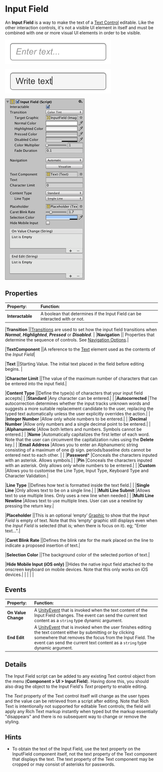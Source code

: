 # Input Field

An **Input Field** is a way to make the text of a [Text Control](script-Text.md) editable. Like the other interaction controls, it's not a visible UI element in itself and must be combined with one or more visual UI elements in order to be visible.

![An empty Input Field.](images/UI_InputFieldExample.png)

![Text entered into the Input Field.](images/UI_InputFieldExample2.png)

![](images/UI_InputFieldInspector.png)

## Properties

|**Property:**||**Function:** |
|:---|:---|:---|
|****Interactable**** ||A boolean that determines if the Input Field can be interacted with or not.|

|****Transition**** ||[Transitions](script-SelectableTransition.md) are used to set how the input field transitions when ***Normal***, ***Highlighted***, ***Pressed*** or ***Disabled***. |
|****Navigation**** || Properties that determine the sequence of controls. See [Navigation Options](script-SelectableNavigation.md).|

|****TextComponent**** ||A reference to the [Text](script-Text.md) element used as the contents of the _*Input Field*_|

|****Text**** ||Starting Value. The initial text placed in the field before editing begins. |

|****Character Limit**** ||The value of the maximum number of characters that can be entered into the input field.|

|****Content Type**** ||Define the type(s) of characters that your input field accepts|
| |**Standard** |Any character can be entered.|
| |**Autocorrected** |The autocorrection determines whether the input tracks unknown words and suggests a more suitable replacement candidate to the user, replacing the typed text automatically unless the user explicitly overrides the action.|
| |**Integer Number** |Allow only whole numbers to be entered.|
| |**Decimal Number** |Allow only numbers and a single decimal point to be entered.|
| |**Alphanumeric** |Allow both letters and numbers. Symbols cannot be entered.|
| |**Name** |Automatically capitalizes the first letter of each word. Note that the user can circumvent the capitalization rules using the **Delete** key.|
| |**Email Address** |Allows you to enter an Alphanumeric string consisting of a maximum of one @ sign. periods/baseline dots cannot be entered next to each other. |
| |**Password*** |Conceals the characters inputed with an asterisk. Allows symbols.|
| |**Pin** |Conceals the characters inputed with an asterisk. Only allows only whole numbers to be entered.|
| |**Custom** |Allows you to customise the Line Type, Input Type, Keyboard Type and Character Validation.|

|****Line Type**** ||Defines how text is formatted inside the text field.|
| |**Single Line** |Only allows text to be on a single line.|
| |**Multi Line Submit** |Allows text to use multiple lines. Only uses a new line when needed.|
| |**Multi Line Newline** |Allows text to use multiple lines. User can use a newline by pressing the return key.|

|****Placeholder**** ||This is an optional ‘empty’ [Graphic](xref:UnityEngine.UI.Graphic) to show that  the _*Input Field*_ is empty of text. Note that this ‘empty' graphic still displays even when the _*Input Field*_ is selected (that is; when there is focus on it). eg; "Enter text...".|

|****Caret Blink Rate**** ||Defines the blink rate for the mark placed on the line to indicate a proposed insertion of text.|

|****Selection Color**** ||The background color of the selected portion of text.|

|****Hide Mobile Input** (iOS only)** ||Hides the native input field attached to the onscreen keyboard on mobile devices. Note that this only works on iOS devices.|
| | | |

## Events

|**Property:** |**Function:** |
|:---|:---|
|**On Value Change** | A [UnityEvent](https://docs.unity3d.com/Manual/UnityEvents.html) that is invoked when the text content of the Input Field changes. The event can send the current text content as a `string` type dynamic argument. |
|**End Edit** | A [UnityEvent](https://docs.unity3d.com/Manual/UnityEvents.html) that is invoked when the user finishes editing the text content either by submitting or by clicking somewhere that removes the focus from the Input Field. The event can send the current text content as a `string` type dynamic argument. |


## Details

The Input Field script can be added to any existing Text control object from the menu (**Component &gt; UI &gt; Input Field**). Having done this, you should also drag the object to the Input Field's _Text_ property to enable editing.

The _Text_ property of the Text control itself will change as the user types and the value can be retrieved from a script after editing. Note that Rich Text is intentionally not supported for editable Text controls; the field will apply any Rich Text markup instantly when typed but the markup essentially "disappears" and there is no subsequent way to change or remove the styling.


## Hints

* To obtain the text of the Input Field, use the text property on the InputField component itself, not the text property of the Text component that displays the text. The text property of the Text component may be cropped or may consist of asterisks for passwords.
